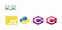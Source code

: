 
 <div>
  <a href="https://github.com/imNeuki">
  <img height="180em" src="https://github-readme-stats.vercel.app/api?username=imNeuki&show_icons=true&theme=dark&include_all_commits=true&count_private=true"/>
  <img height="180em" src="https://github-readme-stats.vercel.app/api/top-langs/?username=imNeuki&layout=compact&langs_count=7&theme=dark"/>
</div>
 
 <div style="display: inline_block"><br>
  <img align="center" alt="NeukiJs" height="30" width="40" src="https://raw.githubusercontent.com/devicons/devicon/master/icons/javascript/javascript-plain.svg">
  <img align="center" alt="NeukiPython" height="30" width="40" src="https://raw.githubusercontent.com/devicons/devicon/master/icons/python/python-original.svg">
  <img align="center" alt="NeukiCsharp" height="30" width="40" src="https://raw.githubusercontent.com/devicons/devicon/master/icons/csharp/csharp-original.svg">
  <img align="center" alt="NeukiCPP" height="30" width = "40" src="https://raw.githubusercontent.com/devicons/devicon/master/icons/cplusplus/cplusplus-original.svg">
</div>
